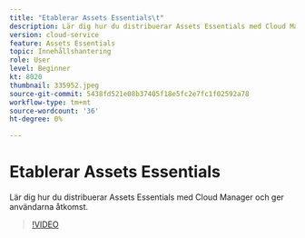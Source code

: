 ```yaml
---
title: "Etablerar Assets Essentials\t"
description: Lär dig hur du distribuerar Assets Essentials med Cloud Manager och ger användarna åtkomst.
version: cloud-service
feature: Assets Essentials
topic: Innehållshantering
role: User
level: Beginner
kt: 8020
thumbnail: 335952.jpeg
source-git-commit: 5438fd521e08b37405f18e5fc2e7fc1f02592a78
workflow-type: tm+mt
source-wordcount: '36'
ht-degree: 0%

---
```



# Etablerar Assets Essentials

Lär dig hur du distribuerar Assets Essentials med Cloud Manager och ger användarna åtkomst.

>[!VIDEO](https://video.tv.adobe.com/v/335952/?quality=9&learn=on)
